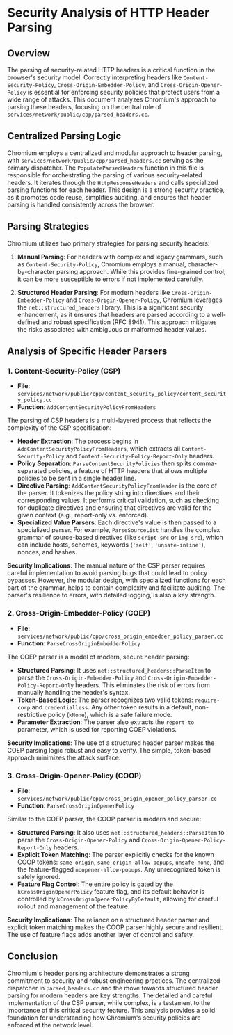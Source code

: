 # Security Analysis of HTTP Header Parsing

## Overview

The parsing of security-related HTTP headers is a critical function in the browser's security model. Correctly interpreting headers like `Content-Security-Policy`, `Cross-Origin-Embedder-Policy`, and `Cross-Origin-Opener-Policy` is essential for enforcing security policies that protect users from a wide range of attacks. This document analyzes Chromium's approach to parsing these headers, focusing on the central role of `services/network/public/cpp/parsed_headers.cc`.

## Centralized Parsing Logic

Chromium employs a centralized and modular approach to header parsing, with `services/network/public/cpp/parsed_headers.cc` serving as the primary dispatcher. The `PopulateParsedHeaders` function in this file is responsible for orchestrating the parsing of various security-related headers. It iterates through the `HttpResponseHeaders` and calls specialized parsing functions for each header. This design is a strong security practice, as it promotes code reuse, simplifies auditing, and ensures that header parsing is handled consistently across the browser.

## Parsing Strategies

Chromium utilizes two primary strategies for parsing security headers:

1.  **Manual Parsing**: For headers with complex and legacy grammars, such as `Content-Security-Policy`, Chromium employs a manual, character-by-character parsing approach. While this provides fine-grained control, it can be more susceptible to errors if not implemented carefully.

2.  **Structured Header Parsing**: For modern headers like `Cross-Origin-Embedder-Policy` and `Cross-Origin-Opener-Policy`, Chromium leverages the `net::structured_headers` library. This is a significant security enhancement, as it ensures that headers are parsed according to a well-defined and robust specification (RFC 8941). This approach mitigates the risks associated with ambiguous or malformed header values.

## Analysis of Specific Header Parsers

### 1. Content-Security-Policy (CSP)

-   **File**: `services/network/public/cpp/content_security_policy/content_security_policy.cc`
-   **Function**: `AddContentSecurityPolicyFromHeaders`

The parsing of CSP headers is a multi-layered process that reflects the complexity of the CSP specification:

-   **Header Extraction**: The process begins in `AddContentSecurityPolicyFromHeaders`, which extracts all `Content-Security-Policy` and `Content-Security-Policy-Report-Only` headers.
-   **Policy Separation**: `ParseContentSecurityPolicies` then splits comma-separated policies, a feature of HTTP headers that allows multiple policies to be sent in a single header line.
-   **Directive Parsing**: `AddContentSecurityPolicyFromHeader` is the core of the parser. It tokenizes the policy string into directives and their corresponding values. It performs critical validation, such as checking for duplicate directives and ensuring that directives are valid for the given context (e.g., report-only vs. enforced).
-   **Specialized Value Parsers**: Each directive's value is then passed to a specialized parser. For example, `ParseSourceList` handles the complex grammar of source-based directives (like `script-src` or `img-src`), which can include hosts, schemes, keywords (`'self'`, `'unsafe-inline'`), nonces, and hashes.

**Security Implications**: The manual nature of the CSP parser requires careful implementation to avoid parsing bugs that could lead to policy bypasses. However, the modular design, with specialized functions for each part of the grammar, helps to contain complexity and facilitate auditing. The parser's resilience to errors, with detailed logging, is also a key strength.

### 2. Cross-Origin-Embedder-Policy (COEP)

-   **File**: `services/network/public/cpp/cross_origin_embedder_policy_parser.cc`
-   **Function**: `ParseCrossOriginEmbedderPolicy`

The COEP parser is a model of modern, secure header parsing:

-   **Structured Parsing**: It uses `net::structured_headers::ParseItem` to parse the `Cross-Origin-Embedder-Policy` and `Cross-Origin-Embedder-Policy-Report-Only` headers. This eliminates the risk of errors from manually handling the header's syntax.
-   **Token-Based Logic**: The parser recognizes two valid tokens: `require-corp` and `credentialless`. Any other token results in a default, non-restrictive policy (`kNone`), which is a safe failure mode.
-   **Parameter Extraction**: The parser also extracts the `report-to` parameter, which is used for reporting COEP violations.

**Security Implications**: The use of a structured header parser makes the COEP parsing logic robust and easy to verify. The simple, token-based approach minimizes the attack surface.

### 3. Cross-Origin-Opener-Policy (COOP)

-   **File**: `services/network/public/cpp/cross_origin_opener_policy_parser.cc`
-   **Function**: `ParseCrossOriginOpenerPolicy`

Similar to the COEP parser, the COOP parser is modern and secure:

-   **Structured Parsing**: It also uses `net::structured_headers::ParseItem` to parse the `Cross-Origin-Opener-Policy` and `Cross-Origin-Opener-Policy-Report-Only` headers.
-   **Explicit Token Matching**: The parser explicitly checks for the known COOP tokens: `same-origin`, `same-origin-allow-popups`, `unsafe-none`, and the feature-flagged `noopener-allow-popups`. Any unrecognized token is safely ignored.
-   **Feature Flag Control**: The entire policy is gated by the `kCrossOriginOpenerPolicy` feature flag, and its default behavior is controlled by `kCrossOriginOpenerPolicyByDefault`, allowing for careful rollout and management of the feature.

**Security Implications**: The reliance on a structured header parser and explicit token matching makes the COOP parser highly secure and resilient. The use of feature flags adds another layer of control and safety.

## Conclusion

Chromium's header parsing architecture demonstrates a strong commitment to security and robust engineering practices. The centralized dispatcher in `parsed_headers.cc` and the move towards structured header parsing for modern headers are key strengths. The detailed and careful implementation of the CSP parser, while complex, is a testament to the importance of this critical security feature. This analysis provides a solid foundation for understanding how Chromium's security policies are enforced at the network level.